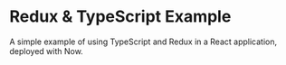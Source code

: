 # Redux & TypeScript Example

A simple example of using TypeScript and Redux in a React application, deployed with Now.

